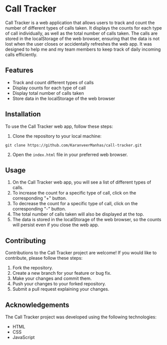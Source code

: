 # Call Tracker

Call Tracker is a web application that allows users to track and count the number of different types of calls taken. It displays the counts for each type of call individually, as well as the total number of calls taken. The calls are stored in the localStorage of the web browser, ensuring that the data is not lost when the user closes or accidentally refreshes the web app. It was designed to help me and my team members to keep track of daily incoming calls efficiently.

## Features

- Track and count different types of calls
- Display counts for each type of call
- Display total number of calls taken
- Store data in the localStorage of the web browser

## Installation

To use the Call Tracker web app, follow these steps:

1. Clone the repository to your local machine:
```
git clone https://github.com/KaranveerManhas/call-tracker.git
```

2. Open the `index.html` file in your preferred web browser.

## Usage

1. On the Call Tracker web app, you will see a list of different types of calls.
2. To increase the count for a specific type of call, click on the corresponding "+" button.
3. To decrease the count for a specific type of call, click on the corresponding "-" button.
4. The total number of calls taken will also be displayed at the top.
5. The data is stored in the localStorage of the web browser, so the counts will persist even if you close the web app.

## Contributing

Contributions to the Call Tracker project are welcome! If you would like to contribute, please follow these steps:

1. Fork the repository.
2. Create a new branch for your feature or bug fix.
3. Make your changes and commit them.
4. Push your changes to your forked repository.
5. Submit a pull request explaining your changes.



## Acknowledgements

The Call Tracker project was developed using the following technologies:

- HTML
- CSS
- JavaScript
